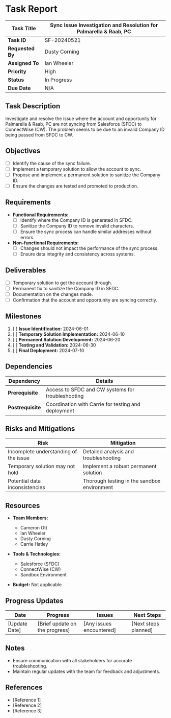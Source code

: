 # Task Report

| **Task Title**   | Sync Issue Investigation and Resolution for Palmarella & Raab, PC |
| ---------------- | ----------------------------------------------------------------- |
| **Task ID**      | SF-20240521                                                       |
| **Requested By** | Dusty Corning                                                     |
| **Assigned To**  | Ian Wheeler                                                       |
| **Priority**     | High                                                              |
| **Status**       | In Progress                                                       |
| **Due Date**     | N/A                                                               |

## Task Description

Investigate and resolve the issue where the account and opportunity for Palmarella & Raab, PC are not syncing from Salesforce (SFDC) to ConnectWise (CW). The problem seems to be due to an invalid Company ID being passed from SFDC to CW.

## Objectives

- [ ] Identify the cause of the sync failure.
- [ ] Implement a temporary solution to allow the account to sync.
- [ ] Propose and implement a permanent solution to sanitize the Company ID.
- [ ] Ensure the changes are tested and promoted to production.

## Requirements

- **Functional Requirements:**
    - [ ]  Identify where the Company ID is generated in SFDC.
    - [ ]  Sanitize the Company ID to remove invalid characters.
    - [ ]  Ensure the sync process can handle similar addresses without errors.

- **Non-functional Requirements:**
    - [ ]  Changes should not impact the performance of the sync process.
    - [ ]  Ensure data integrity and consistency across systems.

## Deliverables

- [ ]  Temporary solution to get the account through.
- [ ]  Permanent fix to sanitize the Company ID in SFDC.
- [ ]  Documentation on the changes made.
- [ ]  Confirmation that the account and opportunity are syncing correctly.

## Milestones

1. [ ]  **Issue Identification:** 2024-06-01
2. [ ]  **Temporary Solution Implementation:** 2024-06-10
3. [ ]  **Permanent Solution Development:** 2024-06-20
4. [ ]  **Testing and Validation:** 2024-06-30
5. [ ]  **Final Deployment:** 2024-07-10

## Dependencies

| **Dependency**    | **Details**                                         |
| ----------------- | --------------------------------------------------- |
| **Prerequisite**  | Access to SFDC and CW systems for troubleshooting   |
| **Postrequisite** | Coordination with Carrie for testing and deployment |

## Risks and Mitigations

|**Risk**|**Mitigation**|
|---|---|
|Incomplete understanding of the issue|Detailed analysis and troubleshooting|
|Temporary solution may not hold|Implement a robust permanent solution|
|Potential data inconsistencies|Thorough testing in the sandbox environment|

## Resources

- **Team Members:**
    - Cameron Ott
    - Ian Wheeler
    - Dusty Corning
    - Carrie Hatley

- **Tools & Technologies:**
    - Salesforce (SFDC)
    - ConnectWise (CW)
    - Sandbox Environment

- **Budget:** Not applicable

## Progress Updates

|**Date**|**Progress**|**Issues**|**Next Steps**|
|---|---|---|---|
|[Update Date]|[Brief update on the progress]|[Any issues encountered]|[Next steps planned]|

## Notes

- Ensure communication with all stakeholders for accurate troubleshooting.
- Maintain regular updates with the team for feedback and adjustments.

## References

- [Reference 1]
- [Reference 2]
- [Reference 3]